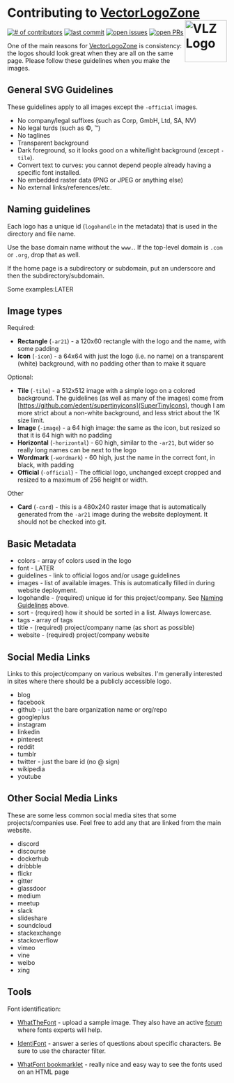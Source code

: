# Contributing to [VectorLogoZone](https://www.vectorlogo.zone/) [<img alt="VLZ Logo" src="https://www.vectorlogo.zone/logos/vectorlogozone/vectorlogozone-tile.svg" height="96" align="right"/>](https://www.vectorlogo.zone)

[![# of contributors](https://img.shields.io/github/contributors/VectorLogoZone/vectorlogozone.svg?colorB=green)](https://github.com/VectorLogoZone/vectorlogozone/graphs/contributors)
[![last commit](https://img.shields.io/github/last-commit/VectorLogoZone/vectorlogozone.svg)](https://github.com/VectorLogoZone/vectorlogozone/commits/gh-pages)
[![open issues](https://img.shields.io/github/issues-raw/VectorLogoZone/vectorlogozone.svg)](https://github.com/VectorLogoZone/vectorlogozone/issues)
[![open PRs](https://img.shields.io/github/issues-pr-raw/VectorLogoZone/vectorlogozone.svg)](https://github.com/VectorLogoZone/vectorlogozone/pulls)

One of the main reasons for [VectorLogoZone](https://www.vectorlogo.zone/) is consistency: the logos should look great when they are all on the same page.  Please follow these guidelines when you make the images.

## General SVG Guidelines

These guidelines apply to all images except the `-official` images.

 * No company/legal suffixes (such as Corp, GmbH, Ltd, SA, NV)
 * No legal turds (such as &copy;, &trade;)
 * No taglines
 * Transparent background
 * Dark foreground, so it looks good on a white/light background (except `-tile`).
 * Convert text to curves: you cannot depend people already having a specific font installed.
 * No embedded raster data (PNG or JPEG or anything else)
 * No external links/references/etc.

## Naming guidelines

Each logo has a unique id (`logohandle` in the metadata) that is used in the directory and file name.

Use the base domain name without the `www.`.  If the top-level domain is `.com` or `.org`, drop that as well.
  
If the home page is a subdirectory or subdomain, put an underscore and then the subdirectory/subdomain.

Some examples:LATER

## Image types

Required:
 * **Rectangle** (`-ar21`) - a 120x60 rectangle with the logo and the name, with some padding
 * **Icon** (`-icon`) - a 64x64 with just the logo (i.e. no name) on a transparent (white) background, with no padding other than to make it square
 
Optional:
 * **Tile** (`-tile`) - a 512x512 image with a simple logo on a colored background.  The guidelines (as well as many of the images) come from  [https://github.com/edent/supertinyicons](SuperTinyIcons), though 
   I am more strict about a non-white background, and less strict about the 1K size limit.
 * **Image** (`-image`) - a 64 high image: the same as the icon, but resized so that it is 64 high with no padding
 * **Horizontal** (`-horizontal`) - 60 high, similar to the `-ar21`, but wider so really long names can be next to the logo
 * **Wordmark** (`-wordmark`) - 60 high, just the name in the correct font, in black, with padding
 * **Official** (`-official`) - The official logo, unchanged except cropped and resized to a maximum of 256 height or width.
 
Other
 * **Card** (`-card`) - this is a 480x240 raster image that is automatically generated from the `-ar21` image during the
   website deployment.  It should not be checked into git.
   
## Basic Metadata

 * colors - array of colors used in the logo
 * font - LATER
 * guidelines - link to official logos and/or usage guidelines
 * images - list of available images.  This is automatically filled in during website deployment.
 * logohandle - (required) unique id for this project/company.  See [Naming Guidelines](#naming-guidelines) above.
 * sort - (required) how it should be sorted in a list.  Always lowercase.
 * tags - array of tags
 * title - (required) project/company name (as short as possible)
 * website - (required) project/company website

## Social Media Links

Links to this project/company on various websites.  I'm generally interested in sites where there should be a publicly accessible logo.

 * blog
 * facebook
 * github - just the bare organization name or org/repo
 * googleplus
 * instagram
 * linkedin
 * pinterest
 * reddit
 * tumblr
 * twitter - just the bare id (no @ sign)
 * wikipedia
 * youtube

 
## Other Social Media Links

These are some less common social media sites that some projects/companies use.  Feel free to add any that are linked from the main website.

 * discord 
 * discourse 
 * dockerhub 
 * dribbble 
 * flickr 
 * gitter 
 * glassdoor 
 * medium 
 * meetup 
 * slack 
 * slideshare 
 * soundcloud 
 * stackexchange 
 * stackoverflow 
 * vimeo 
 * vine 
 * weibo 
 * xing

## Tools

Font identification:
 * [WhatTheFont](http://www.myfonts.com/WhatTheFont/) - upload a sample image.  They also have an active [forum](http://www.myfonts.com/WhatTheFont/forum/) where fonts experts will help.</p>
 * [IdentiFont](http://www.identifont.com/) - answer a series of questions about specific characters.  Be sure to use the character filter.</p>
 * [WhatFont bookmarklet](http://www.chengyinliu.com/whatfont.html) - really nice and easy way to see the fonts used on an HTML page</p>

 
